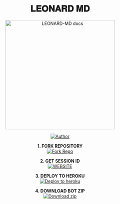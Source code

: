 <h1 align="center"> 𝐋𝐄𝐎𝐍𝐀𝐑𝐃 𝐌𝐃 </h1>

<p align="center">
  <a href="https://github.com/leonard1tech/LEONARD-MD">
    <img alt="LEONARD-MD docs" height="350" src="https://files.catbox.moe/idioc5.jpg">
  </a>
</p>
    
</a>
</p>
<p align="center">
<a href="https://github.com/leonard1tech"><img title="Author" src="https://img.shields.io/badge/LEONARD-MD-darkgreen?style=for-the-badge&logo=Whatsapp"></a>
<p/>

<p align="center">
    <strong>1. FORK REPOSITORY</strong>
  <br>
    <a href="https://github.com/leonard1tech/LEONARD-MD/fork" target="_blank">
        <img alt="Fork Repo" src="https://img.shields.io/badge/Fork%20Repo-100000?style=for-the-badge&logo=scan&logoColor=white&labelColor=darkblue&color=darkblue"/>
    </a>
</p>

<p align="center">
    <strong>2. GET SESSION ID</strong>
    <br>
    <a href="https://leonard-session-091.onrender.com/" target="_blank">
        <img alt="WEBSITE" src="https://img.shields.io/badge/Pair-100000?style=for-the-badge&logo=scan&logoColor=white&labelColor=darkred&color=darkred"/>
    </a>
</p>

<p align="center">
    <strong>3. DEPLOY TO HEROKU</strong>
    <br>
    <a href="https://dashboard.heroku.com/new?template=https://github.com/leonard1tech/LEINARD-MD#main target="_blank">
        <img alt="Deploy to heroku" src="https://img.shields.io/badge/Deploy-100000?style=for-the-badge&logo=scan&logoColor=white&labelColor=purple&color=purple"/>
    </a>
</p>

<p align="center">
    <strong>4. DOWNLOAD BOT ZIP</strong>
    <br>
    <a href="https://codeload.github.com/leonard1tech/LEONARD-MD/zip/refs/heads/main" target="_blank">
        <img alt="Download zip" src="https://img.shields.io/badge/Download-100000?style=for-the-badge&logo=scan&logoColor=white&labelColor=darkorange&color=darkorange"/>
    </a>
</p>
